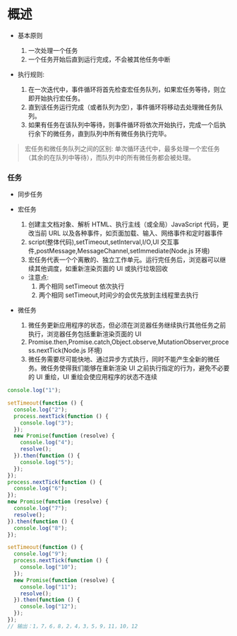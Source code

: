 <!--
 * @File Name: 
 * @Description: 
 * @Author: oDen7
 * @LastEditors: oDen7
 * @LastEditTime: 2022-06-12 20:47:07
-->
# 概述

- 基本原则

  1. 一次处理一个任务
  2. 一个任务开始后直到运行完成，不会被其他任务中断

- 执行规则:
  1. 在一次迭代中，事件循环将首先检查宏任务队列，如果宏任务等待，则立即开始执行宏任务。
  2. 直到该任务运行完成（或者队列为空），事件循环将移动去处理微任务队列。
  3. 如果有任务在该队列中等待，则事件循环将依次开始执行，完成一个后执行余下的微任务，直到队列中所有微任务执行完毕。

> 宏任务和微任务队列之间的区别: 单次循环迭代中，最多处理一个宏任务（其余的在队列中等待），而队列中的所有微任务都会被处理。

### 任务

- 同步任务

- 宏任务

  1. 创建主文档对象、解析 HTML、执行主线（或全局）JavaScript 代码，更改当前 URL 以及各种事件，如页面加载、输入、网络事件和定时器事件
  2. script(整体代码),setTimeout,setInterval,I/O,UI 交互事件,postMessage,MessageChannel,setImmediate(Node.js 环境)
  3. 宏任务代表一个个离散的、独立工作单元。运行完任务后，浏览器可以继续其他调度，如重新渲染页面的 UI 或执行垃圾回收

  - 注意点:
    1. 两个相同 setTimeout 依次执行
    2. 两个相同 setTimeout,时间少的会优先放到主线程里去执行

- 微任务
  1. 微任务更新应用程序的状态，但必须在浏览器任务继续执行其他任务之前执行，浏览器任务包括重新渲染页面的 UI
  2. Promise.then,Promise.catch,Object.observe,MutationObserver,process.nextTick(Node.js 环境)
  3. 微任务需要尽可能快地、通过异步方式执行，同时不能产生全新的微任务。微任务使得我们能够在重新渲染 UI 之前执行指定的行为，避免不必要的 UI 重绘，UI 重绘会使应用程序的状态不连续

```javascript
console.log("1");

setTimeout(function () {
  console.log("2");
  process.nextTick(function () {
    console.log("3");
  });
  new Promise(function (resolve) {
    console.log("4");
    resolve();
  }).then(function () {
    console.log("5");
  });
});
process.nextTick(function () {
  console.log("6");
});
new Promise(function (resolve) {
  console.log("7");
  resolve();
}).then(function () {
  console.log("8");
});

setTimeout(function () {
  console.log("9");
  process.nextTick(function () {
    console.log("10");
  });
  new Promise(function (resolve) {
    console.log("11");
    resolve();
  }).then(function () {
    console.log("12");
  });
});
// 输出：1，7，6，8，2，4，3，5，9，11，10，12
```
